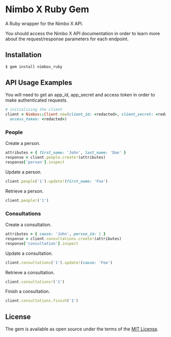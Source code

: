 # Nimbo X Ruby Gem

A Ruby wrapper for the Nimbo X API.

You should access the Nimbo X API documentation in order to learn more
about the request/response parameters for each endpoint.

## Installation

```ruby
$ gem install nimbox_ruby
```

## API Usage Examples

You will need to get an app_id, app_secret and access token in order to make
authenticated requests.

```ruby
# initializing the client
client = Nimbox::Client.new(client_id: <redacted>, client_secret: <redacted>,
  access_token: <redacted>)
```

### People

Create a person.

```ruby
attributes = { first_name: 'John', last_name: 'Doe' }
response = client.people.create!(attributes)
response['person'].inspect
```

Update a person.

```ruby
client.people('1').update!(first_name: 'Foo')
```

Retrieve a person.

```ruby
client.people!('1')
```

### Consultations

Create a consultation.

```ruby
attributes = { cause: 'John', person_id: 1 }
response = client.consultations.create!(attributes)
response['consultation'].inspect
```

Update a consultation.

```ruby
client.consultations('1').update!(cause: 'Foo')
```

Retrieve a consultation.

```ruby
client.consultations!('1')
```

Finish a consultation.

```ruby
client.consultations.finish('1')
```

## License

The gem is available as open source under the terms of the [MIT License](http://opensource.org/licenses/MIT).

